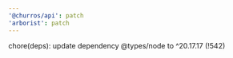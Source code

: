 ```yaml
---
'@churros/api': patch
'arborist': patch
---
```


chore(deps): update dependency @types/node to ^20.17.17 (!542)
